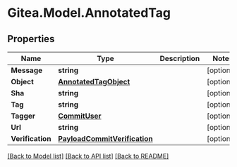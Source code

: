 
# Gitea.Model.AnnotatedTag

## Properties

Name | Type | Description | Notes
------------ | ------------- | ------------- | -------------
**Message** | **string** |  | [optional] 
**Object** | [**AnnotatedTagObject**](AnnotatedTagObject.md) |  | [optional] 
**Sha** | **string** |  | [optional] 
**Tag** | **string** |  | [optional] 
**Tagger** | [**CommitUser**](CommitUser.md) |  | [optional] 
**Url** | **string** |  | [optional] 
**Verification** | [**PayloadCommitVerification**](PayloadCommitVerification.md) |  | [optional] 

[[Back to Model list]](../README.md#documentation-for-models)
[[Back to API list]](../README.md#documentation-for-api-endpoints)
[[Back to README]](../README.md)

